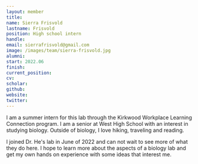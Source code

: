 ```yaml
---
layout: member
title:
name: Sierra Frisvold
lastname: Frisvold
position: High school intern
handle:
email: sierrafrisvold@gmail.com
image: /images/team/sierra-frisvold.jpg
alumni:
start: 2022.06
finish:
current_position: 
cv:
scholar:
github:
website:
twitter:
---
```


I am a summer intern for this lab through the Kirkwood Workplace Learning Connection program. I am a senior at West High School with an interest in studying biology. Outside of biology, I love hiking, traveling and reading.

I joined Dr. He's lab in June of 2022 and can not wait to see more of what they do here. I hope to learn more about the aspects of a biology lab and get my own hands on experience with some ideas that interest me.
